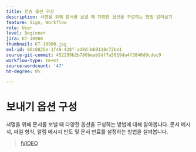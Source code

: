 ```yaml
---
title: 전송 옵션 구성
description: 서명을 위해 문서를 보낼 때 다양한 옵션을 구성하는 방법 알아보기
feature: Sign, Workflow
role: User
level: Beginner
jira: KT-10980
thumbnail: KT-10980.jpg
exl-id: 86c0825e-1f40-428f-ad0d-b69118c72be1
source-git-commit: 452299b2b786beab9df7a5019da4f3840d9cdec9
workflow-type: tm+mt
source-wordcount: '47'
ht-degree: 0%

---
```


# 보내기 옵션 구성

서명을 위해 문서를 보낼 때 다양한 옵션을 구성하는 방법에 대해 알아봅니다. 문서 메시지, 파일 형식, 알림 메시지 빈도 및 문서 만료를 설정하는 방법을 살펴봅니다.

>[!VIDEO](https://video.tv.adobe.com/v/346675?quality=12&learn=on&hidetitle=true)
